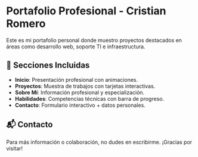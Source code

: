 # Portafolio Profesional - Cristian Romero

Este es mi portafolio personal donde muestro proyectos destacados en áreas como desarrollo web, soporte TI e infraestructura.

## 🧩 Secciones Incluidas
- **Inicio**: Presentación profesional con animaciones.
- **Proyectos**: Muestra de trabajos con tarjetas interactivas.
- **Sobre Mí**: Información profesional y especialización.
- **Habilidades**: Competencias técnicas con barra de progreso.
- **Contacto**: Formulario interactivo + datos personales.

## 📬 Contacto
Para más información o colaboración, no dudes en escribirme. ¡Gracias por visitar!
